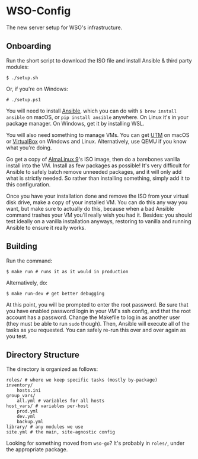 # WSO-Config
The new server setup for WSO's infrastructure.

## Onboarding
Run the short script to download the ISO file and install Ansible & third party modules:
``` shell
$ ./setup.sh
```
Or, if you're on Windows:
``` shell
# ./setup.ps1 
```
You will need to install [Ansible](https://www.ansible.com), which you can do with
`$ brew install ansible` on macOS, or `pip install ansible` anywhere. On Linux it's in your package manager. On Windows, get it by installing WSL.

You will also need something to manage VMs. You can get [UTM](https://mac.getutm.app) on macOS or [VirtualBox](https://www.virtualbox.org) on Windows and Linux. Alternatively, use QEMU if you know what you're doing.

Go get a copy of [AlmaLinux 9](https://almalinux.org)'s ISO image, then do a barebones vanilla install into the VM. Install as few packages as possible! It's very difficult for Ansible to safely batch remove unneeded packages, and it will only add what is strictly needed. So rather than installing something, simply add it to this configuration.

Once you have your installation done and remove the ISO from your virtual disk drive, make a copy of your installed VM. You can do this any way you want, but make sure to actually do this, because when a bad Ansible command trashes your VM you'll really wish you had it. Besides: you should test ideally on a vanilla installation anyways, restoring to vanilla and running Ansible to ensure it really works.
## Building
Run the command:
``` shell
$ make run # runs it as it would in production
``` 
Alternatively, do:
``` shell
$ make run-dev # get better debugging
```
At this point, you will be prompted to enter the root password. Be sure that you have enabled password login in your VM's ssh config, and that the root account has a password. Change the Makefile to log in as another user (they must be able to run `sudo` though). Then, Ansible will execute all of the tasks as you requested. You can safely re-run this over and over again as you test.
## Directory Structure
The directory is organized as follows:
``` shell
roles/ # where we keep specific tasks (mostly by-package)
inventory/
	hosts.ini 
group_vars/
	all.yml # variables for all hosts
host_vars/ # variables per-host
	prod.yml
	dev.yml
	backup.yml
library/ # any modules we use
site.yml # the main, site-agnostic config
```
Looking for something moved from `wso-go`? It's probably in `roles/`, under the appropriate package.
